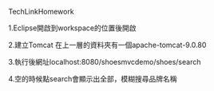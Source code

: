 TechLinkHomework

1.Eclipse開啟到workspace的位置後開啟




2.建立Tomcat 在上一層的資料夾有一個apache-tomcat-9.0.80




3.執行後網址localhost:8080/shoesmvcdemo/shoes/search




4.空的時候點search會顯示出全部，模糊搜尋品牌名稱
